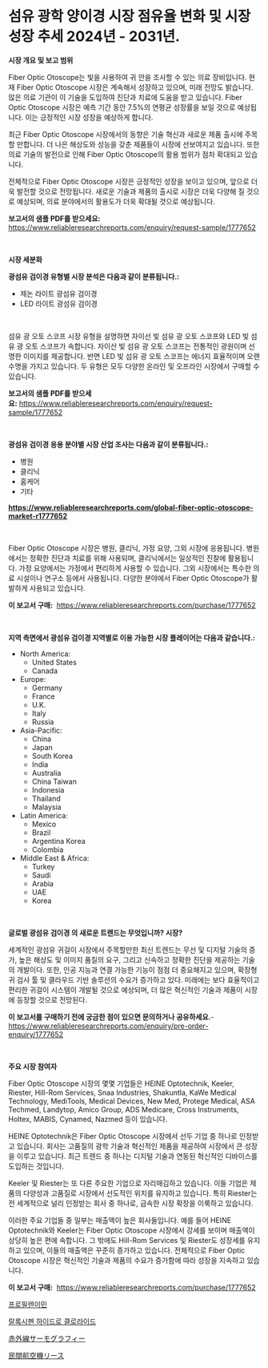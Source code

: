 <p><h1>섬유 광학 양이경 시장 점유율 변화 및 시장 성장 추세 2024년 - 2031년.</h1></p><p><strong>시장 개요 및 보고 범위</strong></p>
<p><p>Fiber Optic Otoscope는 빛을 사용하여 귀 안을 조사할 수 있는 의료 장비입니다. 현재 Fiber Optic Otoscope 시장은 계속해서 성장하고 있으며, 미래 전망도 밝습니다. 많은 의료 기관이 이 기술을 도입하여 진단과 치료에 도움을 받고 있습니다. Fiber Optic Otoscope 시장은 예측 기간 동안 7.5%의 연평균 성장률을 보일 것으로 예상됩니다. 이는 긍정적인 시장 성장을 예상하게 합니다.</p><p>최근 Fiber Optic Otoscope 시장에서의 동향은 기술 혁신과 새로운 제품 출시에 주목할 만합니다. 더 나은 해상도와 성능을 갖춘 제품들이 시장에 선보여지고 있습니다. 또한 의료 기술의 발전으로 인해 Fiber Optic Otoscope의 활용 범위가 점차 확대되고 있습니다.</p><p>전체적으로 Fiber Optic Otoscope 시장은 긍정적인 성장을 보이고 있으며, 앞으로 더욱 발전할 것으로 전망됩니다. 새로운 기술과 제품의 출시로 시장은 더욱 다양해 질 것으로 예상되며, 의료 분야에서의 활용도가 더욱 확대될 것으로 예상됩니다.</p></p>
<p><strong>보고서의 샘플 PDF를 받으세요:</strong> <a href="https://www.reliableresearchreports.com/enquiry/request-sample/1777652">https://www.reliableresearchreports.com/enquiry/request-sample/1777652</a></p>
<p>&nbsp;</p>
<p><strong>시장 세분화</strong></p>
<p><strong>광섬유 검이경 유형별 시장 분석은 다음과 같이 분류됩니다.:</strong></p>
<p><ul><li>제논 라이트 광섬유 검이경</li><li>LED 라이트 광섬유 검이경</li></ul></p>
<p>&nbsp;</p>
<p><p>섬유 광 오토 스코프 시장 유형을 설명하면 자이선 빛 섬유 광 오토 스코프와 LED 빛 섬유 광 오토 스코프가 속합니다. 자이산 빛 섬유 광 오토 스코프는 전통적인 광원이며 선명한 이미지를 제공합니다. 반면 LED 빛 섬유 광 오토 스코프는 에너지 효율적이며 오랜 수명을 가지고 있습니다. 두 유형은 모두 다양한 온라인 및 오프라인 시장에서 구매할 수 있습니다.</p></p>
<p><strong>보고서의 샘플 PDF를 받으세요:</strong>&nbsp;<a href="https://www.reliableresearchreports.com/enquiry/request-sample/1777652">https://www.reliableresearchreports.com/enquiry/request-sample/1777652</a></p>
<p>&nbsp;</p>
<p><strong> 광섬유 검이경 응용 분야별 시장 산업 조사는 다음과 같이 분류됩니다.:</strong></p>
<p><ul><li>병원</li><li>클리닉</li><li>홈케어</li><li>기타</li></ul></p>
<p><strong><a href="https://www.reliableresearchreports.com/global-fiber-optic-otoscope-market-r1777652">https://www.reliableresearchreports.com/global-fiber-optic-otoscope-market-r1777652</a></strong></p>
<p>&nbsp;</p>
<p><p>Fiber Optic Otoscope 시장은 병원, 클리닉, 가정 요양, 그외 시장에 응용됩니다. 병원에서는 정확한 진단과 치료를 위해 사용되며, 클리닉에서는 일상적인 진찰에 활용됩니다. 가정 요양에서는 가정에서 편리하게 사용할 수 있습니다. 그외 시장에서는 특수한 의료 시설이나 연구소 등에서 사용됩니다. 다양한 분야에서 Fiber Optic Otoscope가 활발하게 사용되고 있습니다.</p></p>
<p><strong>이 보고서 구매:</strong>&nbsp; <a href="https://www.reliableresearchreports.com/purchase/1777652">https://www.reliableresearchreports.com/purchase/1777652</a></p>
<p>&nbsp;</p>
<p><strong>지역 측면에서 광섬유 검이경 지역별로 이용 가능한 시장 플레이어는 다음과 같습니다.:</strong></p>
<p><ul>
    <li>
        North America:
        <ul>
            <li>United States</li>
            <li>Canada</li>
        </ul>
    </li>
    <li>
        Europe:
        <ul>
            <li>Germany</li>
            <li>France</li>
            <li>U.K.</li>
            <li>Italy</li>
            <li>Russia</li>
        </ul>
    </li>
    <li>
        Asia-Pacific:
        <ul>
            <li>China</li>
            <li>Japan</li>
            <li>South Korea</li>
            <li>India</li>
            <li>Australia</li>
            <li>China Taiwan</li>
            <li>Indonesia</li>
            <li>Thailand</li>
            <li>Malaysia</li>
        </ul>
    </li>
    <li>
        Latin America:
        <ul>
            <li>Mexico</li>
            <li>Brazil</li>
            <li>Argentina Korea</li>
            <li>Colombia</li>
        </ul>
    </li>
    <li>
        Middle East & Africa:
        <ul>
            <li>Turkey</li>
            <li>Saudi</li>
            <li>Arabia</li>
            <li>UAE</li>
            <li>Korea</li>
        </ul>
    </li>
    </ul></p>
<p>&nbsp;</p>
<p><strong>글로벌 광섬유 검이경 의 새로운 트렌드는 무엇입니까? 시장?</strong></p>
<p><p>세계적인 광섬유 귀걸이 시장에서 주목할만한 최신 트렌드는 무선 및 디지털 기술의 증가, 높은 해상도 및 이미지 품질의 요구, 그리고 신속하고 정확한 진단을 제공하는 기술의 개발이다. 또한, 인공 지능과 연결 가능한 기능이 점점 더 중요해지고 있으며, 확장형 귀 검사 툴 및 클라우드 기반 솔루션의 수요가 증가하고 있다. 미래에는 보다 효율적이고 편리한 귀걸이 시스템이 개발될 것으로 예상되며, 더 많은 혁신적인 기술과 제품이 시장에 등장할 것으로 전망된다.</p></p>
<p><strong>이 보고서를 구매하기 전에 궁금한 점이 있으면 문의하거나 공유하세요.</strong>- <a href="https://www.reliableresearchreports.com/enquiry/pre-order-enquiry/1777652">https://www.reliableresearchreports.com/enquiry/pre-order-enquiry/1777652</a></p>
<p>&nbsp;</p>
<p><strong>주요 시장 참여자</strong></p>
<p><p>Fiber Optic Otoscope 시장의 몇몇 기업들은 HEINE Optotechnik, Keeler, Riester, Hill-Rom Services, Snaa Industries, Shakuntla, KaWe Medical Technology, MediTools, Medical Devices, New Med, Protege Medical, ASA Techmed, Landytop, Amico Group, ADS Medicare, Cross Instruments, Holtex, MABIS, Cynamed, Nazmed 등이 있습니다.</p><p>HEINE Optotechnik은 Fiber Optic Otoscope 시장에서 선두 기업 중 하나로 인정받고 있습니다. 회사는 고품질의 광학 기술과 혁신적인 제품을 제공하여 시장에서 큰 성장을 이루고 있습니다. 최근 트렌드 중 하나는 디지털 기술과 연동된 혁신적인 디바이스를 도입하는 것입니다.</p><p>Keeler 및 Riester는 또 다른 주요한 기업으로 자리매김하고 있습니다. 이들 기업은 제품의 다양성과 고품질로 시장에서 선도적인 위치를 유지하고 있습니다. 특히 Riester는 전 세계적으로 널리 인정받는 회사 중 하나로, 급속한 시장 확장을 이룩하고 있습니다.</p><p>이러한 주요 기업들 중 일부는 매출액이 높은 회사들입니다. 예를 들어 HEINE Optotechnik와 Keeler는 Fiber Optic Otoscope 시장에서 강세를 보이며 매출액이 상당히 높은 편에 속합니다. 그 밖에도 Hill-Rom Services 및 Riester도 성장세를 유지하고 있으며, 이들의 매출액은 꾸준히 증가하고 있습니다. 전체적으로 Fiber Optic Otoscope 시장은 혁신적인 기술과 제품의 수요가 증가함에 따라 성장을 지속하고 있습니다.</p></p>
<p><strong>이 보고서 구매:</strong>&nbsp;&nbsp;<a href="https://www.reliableresearchreports.com/purchase/1777652">https://www.reliableresearchreports.com/purchase/1777652</a></p>
<p><p><a href="https://medium.com/@conormarvin1936/%ED%94%84%EB%A1%9C%ED%95%84%EB%A0%8C%EC%9D%B4%EB%AF%BC-%EC%8B%9C%EC%9E%A5-%EC%8B%9C%EC%9E%A5-cagr-%EC%8B%9C%EC%9E%A5-%EB%8F%99%ED%96%A5-%EB%B0%8F-%EC%84%B1%EC%9E%A5-%EC%A0%84%EB%9E%B5%EC%97%90-%EB%8C%80%ED%95%9C-%ED%86%B5%EC%B0%B0%EB%A0%A5-fd3327f68cb7">프로필렌이민</a></p><p><a href="https://medium.com/@autumnberge/raloxifene-hydrochloride-%EC%8B%9C%EC%9E%A5-2031%EB%85%84%EA%B9%8C%EC%A7%80%EC%9D%98-%EB%8F%99%ED%96%A5-%EC%98%88%EC%B8%A1-%EB%B0%8F-%EA%B2%BD%EC%9F%81-%EB%B6%84%EC%84%9D-09c5de4f7876">랄록시펜 하이드로 클로라이드</a></p><p><a href="https://medium.com/@stevencornish04/%E8%B5%A4%E5%A4%96%E7%B7%9A%E3%82%B5%E3%83%BC%E3%83%A2%E3%82%B0%E3%83%A9%E3%83%95%E3%82%A3%E3%83%BC%E5%B8%82%E5%A0%B4%E8%A6%8F%E6%A8%A1-%E5%B8%82%E5%A0%B4%E5%B1%95%E6%9C%9B%E3%81%8A%E3%82%88%E3%81%B3%E5%B8%82%E5%A0%B4%E4%BA%88%E6%B8%AC-2024%E5%B9%B4%E3%81%8B%E3%82%892031%E5%B9%B4%E3%81%BE%E3%81%A7-146f235a8497">赤外線サーモグラフィー</a></p><p><a href="https://medium.com/@s.guest01/%E5%95%86%E6%A5%AD%E8%88%AA%E7%A9%BA%E6%A9%9F%E3%83%AA%E3%83%BC%E3%82%B9%E5%B8%82%E5%A0%B4%E8%A6%8F%E6%A8%A1-%E5%B8%82%E5%A0%B4%E5%B1%95%E6%9C%9B%E3%81%A8%E5%B8%82%E5%A0%B4%E4%BA%88%E6%B8%AC-2024%E5%B9%B4%E3%81%8B%E3%82%892031%E5%B9%B4-ad2d214b32e1">民間航空機リース</a></p></p>